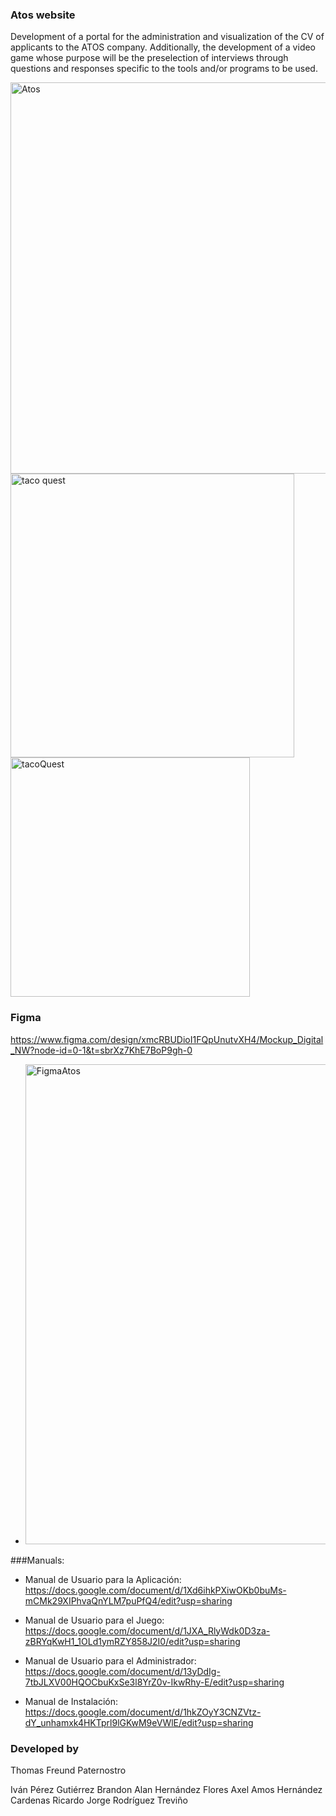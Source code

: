 ### Atos website
Development of a portal for the administration and visualization of the CV of applicants to the ATOS company. Additionally, the development of a video game whose purpose will be the preselection of interviews through questions and responses specific to the tools and/or programs to be used.

<img width="626" alt="Atos" src="https://github.com/themanfred/Next-Wave/assets/42932766/0cb4fe61-be4c-4f73-8764-ca7719b6d8a1">

<img width="454" alt="taco quest" src="https://github.com/themanfred/Next-Wave/assets/42932766/66867e42-1919-4a5f-a1e1-495ec5b2bf26">

<img width="383" alt="tacoQuest" src="https://github.com/themanfred/Next-Wave/assets/42932766/77157394-44a0-48b6-811f-34ec262342bb">


 ### Figma
https://www.figma.com/design/xmcRBUDioI1FQpUnutvXH4/Mockup_Digital_NW?node-id=0-1&t=sbrXz7KhE7BoP9gh-0

- <img width="768" alt="FigmaAtos" src="https://github.com/themanfred/Next-Wave/assets/42932766/ce8f8b43-ade0-4d4b-8791-9f677a24cc92">



###Manuals:

- Manual de Usuario para la Aplicación: https://docs.google.com/document/d/1Xd6ihkPXiwOKb0buMs-mCMk29XIPhvaQnYLM7puPfQ4/edit?usp=sharing 

- Manual de Usuario para el Juego: https://docs.google.com/document/d/1JXA_RlyWdk0D3za-zBRYqKwH1_1OLd1ymRZY858J2I0/edit?usp=sharing 

- Manual de Usuario para el Administrador: https://docs.google.com/document/d/13yDdIg-7tbJLXV00HQOCbuKxSe3l8YrZ0v-IkwRhy-E/edit?usp=sharing 

- Manual de Instalación: https://docs.google.com/document/d/1hkZOyY3CNZVtz-dY_unhamxk4HKTprl9lGKwM9eVWlE/edit?usp=sharing 


### Developed by
Thomas Freund Paternostro 

Iván Pérez Gutiérrez 
Brandon Alan Hernández Flores 
Axel Amos Hernández Cardenas 
Ricardo Jorge Rodríguez Treviño 
